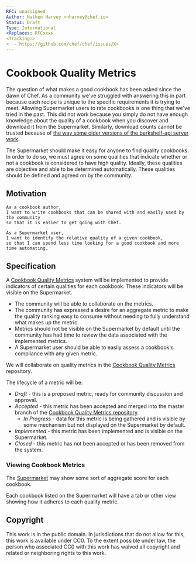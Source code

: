 ```yaml
---
RFC: unassigned
Author: Nathen Harvey <nharvey@chef.io>
Status: Draft
Type: Informational
<Replaces: RFCxxx>
<Tracking:>
<  - https://github.com/chef/chef/issues/X>
---
```


# Cookbook Quality Metrics

The question of what makes a good cookbook has been asked since the dawn of Chef.  As a community we've struggled with answering this in part because each recipe is unique to the specific requirements it is trying to meet.  Allowing Supermarket users to rate cookbooks is one thing that we've tried in the past.  This did not work because you simply do not have enough knowledge about the quality of a cookbook when you discover and download it from the Supermarket.  Similarly, download counts cannot be trusted because of [the way some older versions of the berkshelf-api server work](https://www.chef.io/blog/2015/01/21/those-pesky-supermarket-download-counts/).

The Supermarket should make it easy for anyone to find quality cookbooks.  In order to do so, we must agree on some qualities that indicate whether or not a cookbook is considered to have high quality.  Ideally, these qualities are objective and able to be determined automatically.  These qualities should be defined and agreed on by the community.

## Motivation

    As a cookbook author,
    I want to write cookbooks that can be shared with and easily used by the community
    so that it is easier to get going with Chef.

    As a Supermarket user,
    I want to identify the relative quality of a given cookbook,
    so that I can spend less time looking for a good cookbook and more time automating.

## Specification

A [Cookbook Quality Metrics](https://github.com/chef-cookbooks/cookbook-quality-metrics) system will be implemented to provide indicators of certain qualities for each cookbook.  These indicators will be visible on the Supermarket.

* The community will be able to collaborate on the metrics.
* The community has expressed a desire for an aggregate metric to make the quality ranking easy to consume without needing to fully understand what makes up the metric.
* Metrics should not be visible on the Supermarket by default until the community has had time to review the data associated with the implemented metrics.
* A Supermarket user should be able to easily assess a cookbook's compliance with any given metric.

We will collaborate on quality metrics in the [Cookbook Quality Metrics](https://github.com/chef-cookbooks/cookbook-quality-metrics) repository.

The lifecycle of a metric will be:

* *Draft* - this is a proposed metric, ready for community discussion and approval.
* *Accepted* - this metric has been accepted and merged into the master branch of the [Cookbook Quality Metrics repository](https://github.com/chef-cookbooks/cookbook-quality-metrics).
  * *In Progress* - data for this metric is being gathered and is visible by some mechanism but not displayed on the Supermarket by default.
* *Implemented* - this metric has been implemented and is visible on the Supermarket.
* *Closed* - this metric has not been accepted or has been removed from the system.

### Viewing Cookbook Metrics

The [Supermarket](https://supermarket.chef.io) may show some sort of aggregate score for each cookbook.

Each cookbook listed on the Supermarket will have a tab or other view showing how it adheres to each quality metric.

## Copyright

This work is in the public domain. In jurisdictions that do not allow for this,
this work is available under CC0. To the extent possible under law, the person
who associated CC0 with this work has waived all copyright and related or
neighboring rights to this work.
